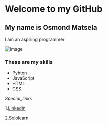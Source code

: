 # Welcome to my GitHub

## My name is Osmond Matsela 

I am an aspiring programmer  

![image](https://cdn.pixabay.com/photo/2023/11/02/15/58/beetle-8360945_1280.jpg)

### These are my skills 
- Pyhton
- JavaScript
- HTML
- CSS

_Special_links_

1.[LinkedIn](www.linkedin.com/in/osmond-matsela-b32472218)

2.[Sololearn](https://www.sololearn.com/profile/12022011/?ref=app")


